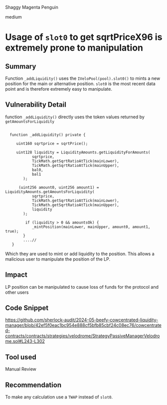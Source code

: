 Shaggy Magenta Penguin

medium

# Usage of `slot0` to get sqrtPriceX96 is extremely prone to manipulation

## Summary

Function `_addLiquidity()` uses the `IVeloPool(pool).slot0()` to mints a new position for the main or alternative position. `slot0` is the most recent data point and is therefore extremely easy to manipulate. 

## Vulnerability Detail

function `_addLiquidity()` directly uses the token values returned by `getAmountsForLiquidity`
```solidity

  function _addLiquidity() private {

     uint160 sqrtprice = sqrtPrice();

     uint128 liquidity = LiquidityAmounts.getLiquidityForAmounts(
            sqrtprice,
            TickMath.getSqrtRatioAtTick(mainLower),
            TickMath.getSqrtRatioAtTick(mainUpper),
            bal0,
            bal1
        );

      (uint256 amount0, uint256 amount1) = LiquidityAmounts.getAmountsForLiquidity(
            sqrtprice,
            TickMath.getSqrtRatioAtTick(mainLower),
            TickMath.getSqrtRatioAtTick(mainUpper),
            liquidity
        );

         if (liquidity > 0 && amountsOk) {
            _mintPosition(mainLower, mainUpper, amount0, amount1, true);
        }
        ....//
   }
```
Which they are used to mint or add liquidity to the position. This allows a malicious user to manipulate the position of the LP.

## Impact

LP position can be manipulated to cause loss of funds for the protocol and other users

## Code Snippet

https://github.com/sherlock-audit/2024-05-beefy-cowcentrated-liquidity-manager/blob/42ef5f0eac1bc954e888cf5bfb85cbf24c08ec76/cowcentrated-contracts/contracts/strategies/velodrome/StrategyPassiveManagerVelodrome.sol#L243-L302

## Tool used

Manual Review

## Recommendation

To make any calculation use a `TWAP` instead of `slot0`.
